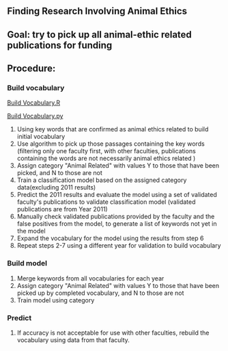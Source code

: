 
## Finding Research Involving Animal Ethics

## Goal: try to pick up all animal-ethic related publications for funding

## Procedure:

### Build vocabulary
[Build Vocabulary.R](https://github.com/lucas3359/text-mining-animal-ethics/blob/master/Build%20Vocabulary.R)

[Build Vocabulary.py](https://github.com/lucas3359/text-mining-animal-ethics/blob/master/Build%20Vocabulary.py)

1. Using key words that are confirmed as animal ethics related to build initial vocabulary
2. Use algorithm to pick up those passages containing the key words (filtering only one faculty first, with other faculties, publications containing the words are not necessarily animal ethics related )
3. Assign category "Animal Related" with values Y to those that have been picked, and N to those are not
4. Train a classification model based on the assigned category data(excluding 2011 results)
5. Predict the 2011 results and evaluate the model using a set of validated faculty's publications to validate classification model (validated publications are from Year 2011)
6. Manually check validated publications provided by the faculty and the false positives from the model, to generate a list of keywords not yet in the model
7. Expand the vocabulary for the model using the results from step 6
8. Repeat steps 2-7 using a different year for validation to build vocabulary

### Build model
1. Merge keywords from all vocabularies for each year
2. Assign category "Animal Related" with values Y to those that have been picked up by completed vocabulary, and N to those are not
3. Train model using category

### Predict
1. If accuracy is not acceptable for use with other faculties, rebuild the vocabulary using data from that faculty.